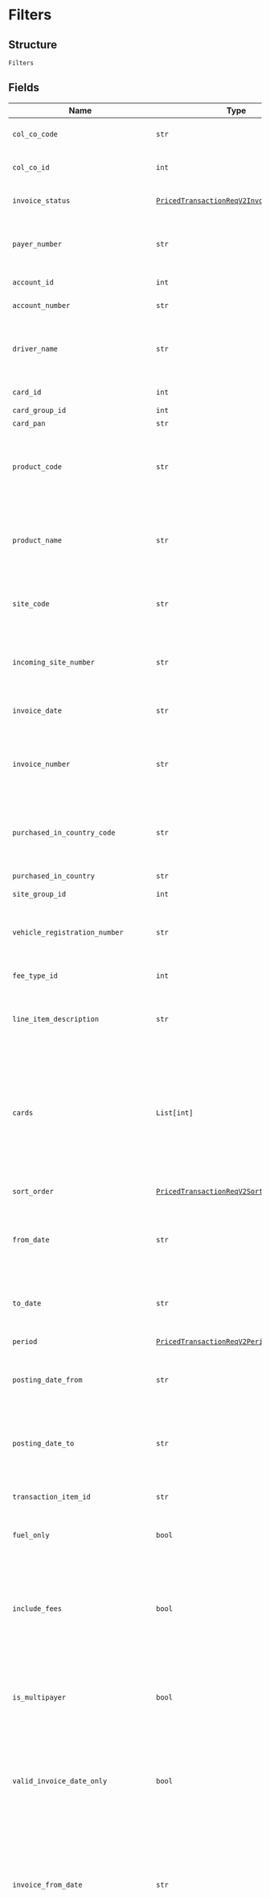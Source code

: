 
# Filters

## Structure

`Filters`

## Fields

| Name | Type | Tags | Description |
|  --- | --- | --- | --- |
| `col_co_code` | `str` | Required | Collecting Company Code (Shell Code) of the selected payer. |
| `col_co_id` | `int` | Optional | The Collecting Company Id in the Shell Card Platform. |
| `invoice_status` | [`PricedTransactionReqV2InvoiceStatusEnum`](../../doc/models/priced-transaction-req-v2-invoice-status-enum.md) | Required | **Constraints**: *Minimum Length*: `1`, *Maximum Length*: `1` |
| `payer_number` | `str` | Required | Payer Number of the selected payer.<br><br>**Constraints**: *Minimum Length*: `1` |
| `account_id` | `int` | Optional | Account Id (GFN customer id) |
| `account_number` | `str` | Optional | Account Number of the selected account. |
| `driver_name` | `str` | Optional | Driver Name (of Card record)<br><br>**Constraints**: *Minimum Length*: `4`, *Maximum Length*: `40` |
| `card_id` | `int` | Optional | Unique Card Id in the Shell Card Platform |
| `card_group_id` | `int` | Optional | Card Group Id in GFN |
| `card_pan` | `str` | Optional | Full Card PAN |
| `product_code` | `str` | Optional | Product Code – Global as per GFN configuration<br><br>**Constraints**: *Minimum Length*: `1`, *Maximum Length*: `8` |
| `product_name` | `str` | Optional | Product Name – Global as per GFN configuration<br><br>**Constraints**: *Minimum Length*: `1`, *Maximum Length*: `128` |
| `site_code` | `str` | Optional | Site Code in GFN<br><br>**Constraints**: *Minimum Length*: `8`, *Maximum Length*: `87` |
| `incoming_site_number` | `str` | Optional | Site Code as configured in GFN<br><br>**Constraints**: *Minimum Length*: `4`, *Maximum Length*: `10` |
| `invoice_date` | `str` | Optional | Returns the billed transaction for the given invoice date |
| `invoice_number` | `str` | Optional | Returns the billed transaction for the given invoice number<br><br>**Constraints**: *Minimum Length*: `10`, *Maximum Length*: `10` |
| `purchased_in_country_code` | `str` | Optional | Purchased InCountryCode<br><br>**Constraints**: *Minimum Length*: `2`, *Maximum Length*: `2` |
| `purchased_in_country` | `str` | Optional | Network Delco PurchasedCountryName |
| `site_group_id` | `int` | Optional | Site Group Id in GFN |
| `vehicle_registration_number` | `str` | Optional | Vehicle Registration (of Card record)<br><br>**Constraints**: *Minimum Length*: `4`, *Maximum Length*: `128` |
| `fee_type_id` | `int` | Optional | Card Id (i.e. Unique Card Id in GFN) |
| `line_item_description` | `str` | Optional | Item identifier in the transaction.<br><br>**Constraints**: *Minimum Length*: `4`, *Maximum Length*: `128` |
| `cards` | `List[int]` | Optional | This entity accepts the list of CardId to filter in the response.<br>Note: The number of cardId allowed to be passed in the request is configurable to a maximum of 500 cards.<br><br>**Constraints**: *Minimum Items*: `1`, *Maximum Items*: `500` |
| `sort_order` | [`PricedTransactionReqV2SortOrderEnum`](../../doc/models/priced-transaction-req-v2-sort-order-enum.md) | Optional | **Constraints**: *Minimum Length*: `1`, *Maximum Length*: `1` |
| `from_date` | `str` | Optional | From transaction delivery date<br><br>**Constraints**: *Minimum Length*: `10`, *Maximum Length*: `19` |
| `to_date` | `str` | Optional | To transaction delivery date<br><br>**Constraints**: *Minimum Length*: `10`, *Maximum Length*: `19` |
| `period` | [`PricedTransactionReqV2PeriodEnum`](../../doc/models/priced-transaction-req-v2-period-enum.md) | Optional | - |
| `posting_date_from` | `str` | Optional | Transaction posting start date and time<br><br>**Constraints**: *Minimum Length*: `10`, *Maximum Length*: `19` |
| `posting_date_to` | `str` | Optional | Transaction posting end date and time<br><br>**Constraints**: *Minimum Length*: `10`, *Maximum Length*: `19` |
| `transaction_item_id` | `str` | Optional | Unique id of the transaction that may include one or more salesitems |
| `fuel_only` | `bool` | Optional | Is FuelOnly indicator<br><br>**Default**: `False` |
| `include_fees` | `bool` | Optional | When passed as ‘true’ then all sales items along with fees will be included in the response and the follwoing filteres will be ignored<br><br>* InvoiceNumber<br>* InvoiceDate<br>* PostingDateFrom<br>* PostingDateTo |
| `is_multipayer` | `bool` | Optional | If true then returns all the data linked tothe payer group of the provided PayerNumberin the request |
| `valid_invoice_date_only` | `bool` | Optional | When passed as ‘True’ the transactions records with report date not equal to 9999-12-30 will be returned. When passed as ‘False’ the above condition will not be checked.<br><br>**Default**: `False` |
| `invoice_from_date` | `str` | Optional | Invoice From Date, this is a search criterion to filter invoiced transactions with invoice date from this date.<br><br>**Constraints**: *Minimum Length*: `10`, *Maximum Length*: `19` |
| `invoice_to_date` | `str` | Optional | Invoice To Date, this is a search criterion to filter invoiced transactions with invoice date until this date.<br><br>**Constraints**: *Minimum Length*: `10`, *Maximum Length*: `19` |
| `hosting_collecting_company_number` | `str` | Optional | Hosting Collecting Company Number of the selected payer. |
| `search` | `str` | Optional | Search based on DriverName or VRN |
| `transaction_id` | `str` | Optional | Unique id of the transaction that may include one or more salesitems |

## Example (as JSON)

```json
{
  "ColCoCode": "032",
  "ColCoId": 32,
  "InvoiceStatus": "U",
  "PayerNumber": "DE26685263",
  "AccountId": 29484,
  "AccountNumber": "DE26667080",
  "DriverName": "HH NX 508",
  "CardId": 12435,
  "CardGroupId": 40000,
  "CardPAN": "7002051006629890645",
  "ProductCode": "10",
  "ProductName": "Diesel AGO",
  "SiteCode": "05000100",
  "IncomingSiteNumber": "100021",
  "InvoiceDate": "2022-01-01 00:00:00",
  "InvoiceNumber": "3201016193",
  "PurchasedInCountryCode": "GB",
  "PurchasedInCountry": "United Kingdom",
  "SiteGroupId": 202,
  "FeeTypeId": 275549,
  "LineItemDescription": "ABC3",
  "FromDate": "2022-01-01 00:00:00",
  "ToDate": "2022-01-01 00:00:00",
  "PostingDateFrom": "2022-01-01 00:00:00",
  "PostingDateTo": "2022-01-01 00:00:00",
  "TransactionItemId": "io9KVXk1UkW57XWKyeaHHg",
  "FuelOnly": false,
  "ValidInvoiceDateOnly": false,
  "InvoiceFromDate": "2022-01-01 00:00:00",
  "InvoiceToDate": "2022-01-01 00:00:00",
  "HostingCollectingCompanyNumber": "032",
  "Search": "2K89909",
  "TransactionId": "io9KVXk1UkW57XWKyeaHHg"
}
```

